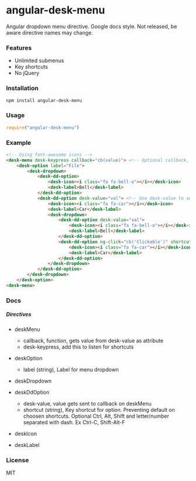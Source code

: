 # angular-desk-menu

Angular dropdown menu directive. Google docs style. 
Not released, be aware directive names may change.

### Features
- Unlimited submenus
- Key shortcuts
- No jQuery

### Installation

```bash
npm install angular-desk-menu
```

### Usage

```js
require("angular-desk-menu")
```

### Example

```html
<!-- Using font-awesome icons -->
<desk-menu desk-keypress callback="cb(value)"> <!-- Optional callback, either use regular ng-click -->
	<desk-option label="File">
		<desk-dropdown>
			<desk-dd-option>
				<desk-icon><i class="fa fa-bell-o"></i></desk-icon>
				<desk-label>Bell</desk-label>
			</desk-dd-option>
			<desk-dd-option desk-value="val"> <!-- Use desk-value to send val to callback on click -->
				<desk-icon><i class="fa fa-car"></i></desk-icon>
				<desk-label>Car</desk-label>
				<desk-dropdown>
					<desk-dd-option desk-value="val">
						<desk-icon><i class="fa fa-bell-o"></i></desk-icon>
						<desk-label>Bell</desk-label>
					</desk-dd-option>
					<desk-dd-option ng-click="cb('Clickable')" shortcut="Ctrl-C"> <!-- Register shortcut -->
						<desk-icon><i class="fa fa-car"></i></desk-icon>
						<desk-label>Car</desk-label>
					</desk-dd-option>
				</desk-dropdown>
			</desk-dd-option>
		</desk-dropdown>
	</desk-option>
<desk-menu>
```

### Docs

##### Directives

- deskMenu 
	- callback, function, gets value from desk-value as attribute
	- desk-keypress, add this to listen for shortcuts

- deskOption
	- label (string), Label for menu dropdown

- deskDropdown

- deskDdOption
	- desk-value, value gets sent to callback on deskMenu
	- shortcut (string), Key shortcut for option. Preventing default on choosen shortcuts. Optional Ctrl, Alt, Shift and letter/number separated with dash. Ex Ctrl-C, Shift-Alt-F

- deskIcon
	
- deskLabel


### License

MIT




